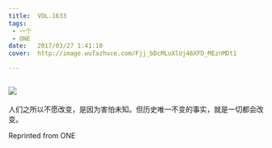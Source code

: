 ```yaml
---
title:	VOL.1633
tags:
 - 一个
 - ONE
date:	2017/03/27 1:41:10
cover:	http://image.wufazhuce.com/Fjj_bDcMLuXlUj46XFD_MEznMDt1

---
```

![](http://image.wufazhuce.com/Fjj_bDcMLuXlUj46XFD_MEznMDt1)
---

人们之所以不愿改变，是因为害怕未知。但历史唯一不变的事实，就是一切都会改变。
 
Reprinted from ONE
